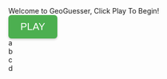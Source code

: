 <head>
    <link rel="stylesheet" href="./geo/style.css" />
  <title>GeoGuesser</title>
</head>
<body>
  <div id="start">Welcome to GeoGuesser, Click Play To Begin!</div>
  <button class="button" id="button" onclick="initialize()" style="background-color: #4caf50; color: white; padding: 12px 24px; font-size: 20px; border: none; border-radius: 6px;
  cursor: pointer; box-shadow: 0 2px 4px rgba(0, 0, 0, 0.2);">PLAY</button>
  <div class="container">
    <div class="board" id="board">
      <div class="cell3" id="a" onclick="button('a')">a</div>
      <div class="cell3" id="b" onclick="button('b')">b</div>
      <div class="cell3" id="c" onclick="button('c')">c</div>
      <div class="cell3" id="d" onclick="button('d')">d</div>
      <div class="cell3" id="e" onclick="pin()"></div> <!--smallest division-->
      <canvas class="cell3" id="bigmap"></canvas>
    </div>
    <div class="cell3" id="picture"></div>
    <div id="text"></div>
  </div>
</body>
<script>
  avals = {
    "aa": [0,0],
    "ab": [702,0],
    "ac": [0,702],
    "ad": [702,702],
    "ba": [1404,0],
    "bb": [2106,0],
    "bc": [1404,702],
    "bd": [2106,702],
    "ca": [0,1404],
    "cb": [702,1404],
    "cc": [0,2106],
    "cd": [702,2106],
    "da": [1404,1404],
    "db": [2106,1404],
    "dc": [1404,2106],
    "dd": [2106,2106]
  }
  places = [
    ["stoneranch", "dc", 502, 344],
    ["watertower", "ba", 456, 501],
    ["koala", "dd", 22, 456],
    ["dnhsparking", "da", 167, 293]
  ]  
  play = 0
  pid1 = "" //first square pin id to zoom out
  pid2 = "" // smallest square pin id
  locx = 0 // location x value
  locy = 0 //location y value
  locname = ""
    letters = ["a", "b", "c", "d"]
    function initialize() {
      play = 1
      i = 0
      while (i < 4) {
        val = "url('geo/" + letters[i] + ".png')"
        document.getElementById(letters[i]).className = "cell1"
        document.getElementById(letters[i]).style.backgroundImage = val
        i += 1
      }//pick random place
      j = Math.floor(Math.random() * (places.length))
      locname = places[j][0]
      lid = places[j][1]
      locx = places[j][2] + avals[lid][0]
      locy = places[j][3] + avals[lid][1]
      document.getElementById("picture").className = "cell4"
      document.getElementById("picture").style.backgroundImage = "url('geo/" + locname + ".png')"
      document.getElementById("start").innerHTML = ""
      document.getElementById("button").remove()
      console.log(document.getElementById("picture").style.backgroundImage)
      console.log(locname)
      console.log(lid)
      console.log(locx)
      console.log(locy)
    }
    function button(id) {
      if (play == 0 || play == 2) {
        return
      }
        i = 0
        j = 0
        if (document.getElementById("a").innerHTML.length == 1) {
          pid1 = document.getElementById(String(id)).innerHTML
          console.log(pid1)
            while (i < 4) {
                document.getElementById(letters[i]).innerHTML = String(id) + letters[i]
                i += 1
            }
            while (j < 4) {
              document.getElementById(letters[j]).style.backgroundImage = "url('geo/" + String(document.getElementById(letters[j]).innerHTML) + ".png')"
              console.log(document.getElementById(letters[j]).style.backgroundImage)
              j += 1
            }
        }
        else {
            x = document.getElementById(String(id)).innerHTML
            pid2 = x //pin id is set to smallest square division
            while (i < 4) {    
                document.getElementById(letters[i]).className = "cell3"
                i += 1
            }
            document.getElementById("e").className = "cell2"
            document.getElementById("e").style.backgroundImage = "url('geo/r" + x + ".png')"
        }
    }
    function pin() {
        var eCell = document.getElementById("e");
        eCell.addEventListener("click", end);
    }
    pin()
    function end(event) {
      if (play == 0 || play == 2) {
        return
      }
      play = 2
      var eCell = document.getElementById("e");
      var eRect = eCell.getBoundingClientRect();      
      var x = event.clientX - eRect.left;
      var y = event.clientY - eRect.top;
      diffx = Math.abs(locx - (x + avals[pid2][0]))
      diffy = Math.abs(locy - (y + avals[pid2][1]))
      dist = Math.floor(Math.sqrt((diffx ** 2) + (diffy ** 2)) * 1.589)      
      console.log("distance: " + String(dist) + " meters")
      document.getElementById("text").innerHTML = "you were " + String(dist) + " meters from the location"
      document.getElementById("e").className = "cell3"
      document.getElementById("bigmap").className = "cell2"
      document.getElementById("bigmap").style.backgroundImage = "url('geo/bigmap.png')"
      let c = document.getElementById("bigmap");
      let ctx = c.getContext("2d");
      ctx.beginPath();
      ctx.moveTo(((x + avals[pid2][0]) / 9.36), ((y + avals[pid2][1])) / 18.72); //pin
      ctx.lineTo((locx / 9.36), (locy / 18.72)); //location
      ctx.strokeStyle = "#0000FF"
      ctx.stroke();
    }
    function unzoom() {
      if (play == 0 || play == 2) {
        return
      }
      else if (document.getElementById("a").innerHTML.length == 1) { //if already zoomed out
        return
      }
      else if (document.getElementById("a").className == "cell3") { //if enlarged fully
        document.getElementById("e").className = "cell3"
        i = 0
        while (i < 4) {
          document.getElementById(letters[i]).className = "cell1"
          document.getElementById(letters[i]).style.backgroundImage = "url('geo/" + String(document.getElementById(letters[i]).innerHTML) + ".png')"
          i += 1
        }
      }
      else { //if enlarged once
        i = 0
        while (i < 4) {
          document.getElementById(letters[i]).innerHTML = String(letters[i])
          document.getElementById(letters[i]).style.backgroundImage = "url('geo/" + String(letters[i]) + ".png')"
          i += 1
        }
      }
    }
    document.onkeydown = function(evt) { //escape function
      evt = evt || window.event;
      if (evt.keyCode == 27) {
          unzoom();
      } 
    };
</script>
